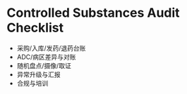 # Controlled Substances Audit Checklist

- 采购/入库/发药/退药台账
- ADC/病区差异与对账
- 随机盘点/摄像/取证
- 异常升级与汇报
- 合规与培训
